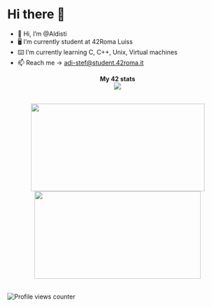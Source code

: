 # Hi there 👋
- 👋 Hi, I’m @Aldisti
- 🖥 I’m currently student at 42Roma Luiss
- ⌨️ I’m currently learning C, C++, Unix, Virtual machines
- 📫 Reach me -> adi-stef@student.42roma.it
<div align="center">
	<table>
		<tr>
			<b>My 42 stats</b></br>
		</tr>
		<tr>
			<a href="https://github.com/Aldisti">
				<img src="https://badge42.vercel.app/api/v2/clhqh0h8h011808n01iu6fcsn/stats?cursusId=21&coalitionId=125">
			</a>
		</tr>
	</table>
	<table>
		<tr>
			<a href="https://github.com/Aldisti">
				<img src="https://awesome-github-stats.azurewebsites.net/user-stats/Aldisti?cardType=level&theme=tokyonight" width="397" height="200">
			</a> 
			<a href="https://github.com/Aldisti?tab=repositories">
				<img src="https://github-readme-stats.vercel.app/api/top-langs/?username=Aldisti&layout=compact&theme=tokyonight" width="380" height="200">
			</a>
		</tr>
	</table>
</div>

![Profile views counter](https://komarev.com/ghpvc/?username=FranFrau&&style=flat-square)
